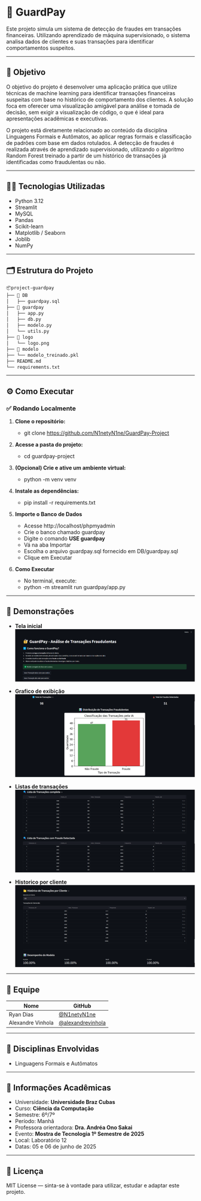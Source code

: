 # 🚀 GuardPay

Este projeto simula um sistema de detecção de fraudes em transações financeiras. Utilizando aprendizado de máquina supervisionado, 
o sistema analisa dados de clientes e suas transações para identificar comportamentos suspeitos.

---

## 🎯 Objetivo

O objetivo do projeto é desenvolver uma aplicação prática que utilize técnicas de machine learning para identificar transações financeiras suspeitas com base no histórico de comportamento dos clientes.
A solução foca em oferecer uma visualização amigável para análise e tomada de decisão, sem exigir a visualização de código, o que é ideal para apresentações acadêmicas e executivas.

O projeto está diretamente relacionado ao conteúdo da disciplina Linguagens Formais e Autômatos, ao aplicar regras formais e classificação de padrões com base em dados rotulados.
A detecção de fraudes é realizada através de aprendizado supervisionado, utilizando o algoritmo Random Forest treinado a partir de um histórico de transações já identificadas como fraudulentas ou não.

---

## 👨‍💻 Tecnologias Utilizadas

- Python 3.12
- Streamlit
- MySQL
- Pandas
- Scikit-learn
- Matplotlib / Seaborn
- Joblib
- NumPy

---

## 🗂️ Estrutura do Projeto

```
📦project-guardpay
├── 📁 DB
│   ├── guardpay.sql
├── 📁 guardpay
│   ├── app.py
│   ├── db.py
│   ├── modelo.py
│   └── utils.py
├── 📁 logo
│   └── logo.png
├── 📁 modelo
├── └── modelo_treinado.pkl
├── README.md
└── requirements.txt
```

---

## ⚙️ Como Executar

### ✅ Rodando Localmente

1. **Clone o repositório:**
   - git clone https://github.com/N1netyN1ne/GuardPay-Project

2. **Acesse a pasta do projeto:**
    - cd guardpay-project

3. **(Opcional) Crie e ative um ambiente virtual:**
    - python -m venv venv

4. **Instale as dependências:**
    - pip install -r requirements.txt

5. **Importe o Banco de Dados** 
    - Acesse http://localhost/phpmyadmin
    - Crie o banco chamado guardpay
    - Digite o comando **USE guardpay**
    - Vá na aba Importar
    - Escolha o arquivo guardpay.sql fornecido em DB/guardpay.sql
    - Clique em Executar
    
6. **Como Executar**
    - No terminal, execute:
    - python -m streamlit run guardpay/app.py

---

## 📸 Demonstrações

- **Tela inicial**
![TelaIncial](img/telainicial.png)

- **Grafico de exibição**
![grafico](img/grafico.png)

- **Listas de transações**
![Listas de transações](img/listas.png)

- **Historico por cliente**
![Histórico por cliente](img/historico.png)
---

## 👥 Equipe

| Nome | GitHub |
|------|--------|
| Ryan Dias | [@N1netyN1ne](https://github.com/N1netyN1ne) |
| Alexandre Vinhola | [@alexandrevinhola](https://github.com/alexandrevinhola) |

---

## 🧠 Disciplinas Envolvidas

- Linguagens Formais e Autômatos

---

## 🏫 Informações Acadêmicas

- Universidade: **Universidade Braz Cubas**
- Curso: **Ciência da Computação**
- Semestre: 6º/7º
- Período: Manhã
- Professora orientadora: **Dra. Andréa Ono Sakai**
- Evento: **Mostra de Tecnologia 1º Semestre de 2025**
- Local: Laboratório 12
- Datas: 05 e 06 de junho de 2025

---

## 📄 Licença

MIT License — sinta-se à vontade para utilizar, estudar e adaptar este projeto.
